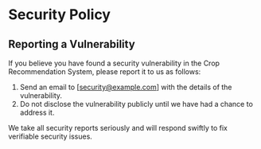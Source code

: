 
# Security Policy

## Reporting a Vulnerability

If you believe you have found a security vulnerability in the Crop Recommendation System, please report it to us as follows:

1. Send an email to [security@example.com] with the details of the vulnerability.
2. Do not disclose the vulnerability publicly until we have had a chance to address it.

We take all security reports seriously and will respond swiftly to fix verifiable security issues.
